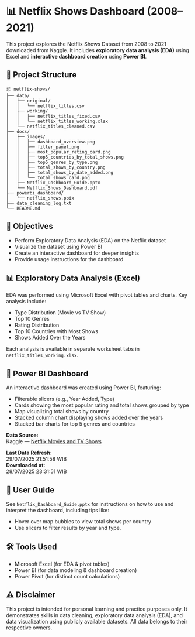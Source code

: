 # 📊 Netflix Shows Dashboard (2008–2021)

This project explores the Netflix Shows Dataset from 2008 to 2021 downloaded from Kaggle. It includes **exploratory data analysis (EDA)** using Excel and **interactive dashboard creation** using **Power BI**.

## 📁 Project Structure

```
📦 netflix-shows/
├── data/
│   ├── original/
│   │   └── netflix_titles.csv
│   ├── working/
│   │   ├── netflix_titles_fixed.csv
│   │   └── netflix_titles_working.xlsx
│   └── netflix_titles_cleaned.csv
├── docs/
│   ├── images/
│   │   ├── dashboard_overview.png
│   │   ├── filter_panel.png
│   │   ├── most_popular_rating_card.png
│   │   ├── top5_countries_by_total_shows.png
│   │   ├── top5_genres_by_type.png
│   │   ├── total_shows_by_country.png
│   │   ├── total_shows_by_date_added.png
│   │   └── total_shows_card.png
│   ├── Netflix_Dashboard_Guide.pptx
│   └── Netflix_Shows_Dashboard.pdf
├── powerbi_dashboard/
│   └── netflix_shows.pbix
├── data_cleaning_log.txt
└── README.md

```

## 📌 Objectives

- Perform Exploratory Data Analysis (EDA) on the Netflix dataset
- Visualize the dataset using Power BI
- Create an interactive dashboard for deeper insights
- Provide usage instructions for the dashboard

## 📊 Exploratory Data Analysis (Excel)

EDA was performed using Microsoft Excel with pivot tables and charts. Key analysis include:

- Type Distribution (Movie vs TV Show)
- Top 10 Genres
- Rating Distribution
- Top 10 Countries with Most Shows
- Shows Added Over the Years

Each analysis is available in separate worksheet tabs in `netflix_titles_working.xlsx`.

## 🧭 Power BI Dashboard

An interactive dashboard was created using Power BI, featuring:

- Filterable slicers (e.g., Year Added, Type)
- Cards showing the most popular rating and total shows grouped by type
- Map visualizing total shows by country
- Stacked column chart displaying shows added over the years
- Stacked bar charts for top 5 genres and countries

**Data Source:**  
Kaggle — [Netflix Movies and TV Shows](https://www.kaggle.com/datasets/shivamb/netflix-shows)

**Last Data Refresh:**  
29/07/2025 21:51:58 WIB  
**Downloaded at:**  
28/07/2025 23:31:51 WIB

## 📝 User Guide

See `Netflix_Dashboard_Guide.pptx` for instructions on how to use and interpret the dashboard, including tips like:

- Hover over map bubbles to view total shows per country
- Use slicers to filter results by year and type.

## 🛠️ Tools Used

- Microsoft Excel (for EDA & pivot tables)
- Power BI (for data modeling & dashboard creation)
- Power Pivot (for distinct count calculations)

## ⚠️ Disclaimer

This project is intended for personal learning and practice purposes only. It demonstrates skills in data cleaning, exploratory data analysis (EDA), and data visualization using publicly available datasets. All data belongs to their respective owners.
